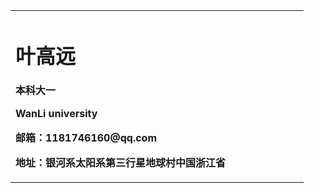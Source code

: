 <table border="0">
  <tr>
    <td width="75%">
      <h1>叶高远</h1>
      <p><b>本科大一</b></p>
      <p><b>WanLi university</b></p>
      <p><b>邮箱：1181746160@qq.com</b></p>
      <p><b>地址：银河系太阳系第三行星地球村中国浙江省</b></p>
    </td>
    <td width="25%">  
    </td>
  </tr>
</table>
